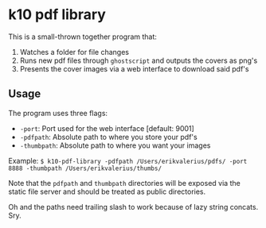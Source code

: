 # k10 pdf library

This is a small-thrown together program that:   
1) Watches a folder for file changes
2) Runs new pdf files through `ghostscript` and outputs the covers as png's
3) Presents the cover images via a web interface to download said pdf's

## Usage
The program uses three flags:
- `-port`: Port used for the web interface [default: 9001]
- `-pdfpath`: Absolute path to where you store your pdf's
- `-thumbpath`: Absolute path to where you want your images

Example: `$ k10-pdf-library -pdfpath /Users/erikvalerius/pdfs/ -port 8888 -thumbpath /Users/erikvalerius/thumbs/`

Note that the `pdfpath` and `thumbpath` directories will be exposed via the static file server and should be treated as public directories.

Oh and the paths need trailing slash to work because of lazy string concats. Sry.
